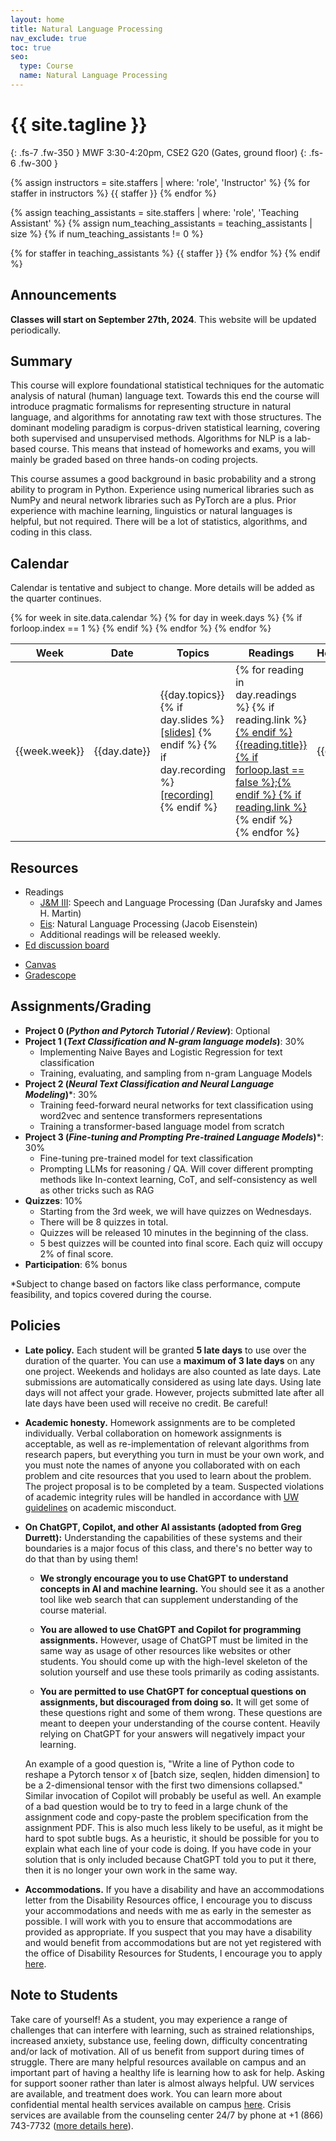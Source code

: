 ```yaml
---
layout: home
title: Natural Language Processing
nav_exclude: true
toc: true
seo:
  type: Course
  name: Natural Language Processing
---
```


# {{ site.tagline }}
{: .fs-7 .fw-350 }
MWF 3:30-4:20pm, CSE2 G20 (Gates, ground floor)
{: .fs-6 .fw-300 }

{% assign instructors = site.staffers | where: 'role', 'Instructor' %}
{% for staffer in instructors %}
{{ staffer }}
{% endfor %}

{% assign teaching_assistants = site.staffers | where: 'role', 'Teaching Assistant' %}
{% assign num_teaching_assistants = teaching_assistants | size %}
{% if num_teaching_assistants != 0 %}

{% for staffer in teaching_assistants %}
{{ staffer }}
{% endfor %}
{% endif %}

<!-- Office hours are available on Zoom by appointment. -->

## Announcements

**Classes will start on September 27th, 2024**. This website will be updated periodically.

<!-- - Please fill out [this feedback form](https://forms.gle/dQ5s8e8Satc6Ww797) so we know how to improve. Thank you! -->
  
## Summary

This course will explore foundational statistical techniques for the automatic analysis of natural (human) language text. Towards this end the course will introduce pragmatic formalisms for representing structure in natural language, and algorithms for annotating raw text with those structures. The dominant modeling paradigm is corpus-driven statistical learning, covering both supervised and unsupervised methods. Algorithms for NLP is a lab-based course. This means that instead of homeworks and exams, you will mainly be graded based on three hands-on coding projects.

This course assumes a good background in basic probability and a strong ability to program in Python. Experience using numerical libraries such as NumPy and neural network libraries such as PyTorch are a plus. Prior experience with machine learning, linguistics or natural languages is helpful, but not required. There will be a lot of statistics, algorithms, and coding in this class.

## Calendar

Calendar is tentative and subject to change. More details will be added as the quarter continues.

<table>
  <thead>
  <tr>
    <th>Week</th>
    <th>Date</th>
    <th width="30%">Topics</th>
    <th width="20%">Readings</th>
    <th width="13%">Homeworks</th>
  </tr>
  </thead>
  <tbody>
  {% for week in site.data.calendar %}
    {% for day in week.days %}
      <tr>
        {% if forloop.index == 1 %}
        <td rowspan="{{week.size}}">{{week.week}}</td>
        {% endif %}
        <td>{{day.date}}</td>
        <td class="cal-content">
          {{day.topics}}
          <br>
          {% if day.slides %}
            <a href="{{day.slides}}" class="cal-content-link">[slides]</a>
          {% endif %}
          {% if day.recording %}
            <a href="{{day.recording}}" class="cal-content-link">[recording]</a>
          {% endif %}
        </td>
        <td class="cal-content">
          {% for reading in day.readings %}
            {% if reading.link %}<a href="{{reading.link}}" class="cal-content-link">{% endif %}
              {{reading.title}}{% if forloop.last == false %};{% endif %}
            {% if reading.link %}</a>{% endif %}
          {% endfor %}
        </td>
        <td class="cal-content">{{day.due}}</td>
      </tr>
    {% endfor %}
  {% endfor %}
  </tbody>
</table>

## Resources

* Readings
  - [J&M III](https://web.stanford.edu/~jurafsky/slp3/): Speech and Language Processing (Dan Jurafsky and James H. Martin)
  - [Eis](https://github.com/jacobeisenstein/gt-nlp-class/blob/master/notes/eisenstein-nlp-notes.pdf): Natural Language Processing (Jacob Eisenstein)
  - Additional readings will be released weekly.
* [Ed discussion board](https://edstem.org/us/courses/66186/discussion/)
<!-- * Zoom link -->
* [Canvas](https://canvas.uw.edu/courses/1746465)
* [Gradescope](https://www.gradescope.com/courses/858262)

## Assignments/Grading

<!-- 
* Project 1 (sequence classification): 30%
    - We will build a system for automatically classifying song lyrics comments by era. 
    - Specifically, we build machine learning _text classifiers_, including both generative and discriminative models, and explore techniques to improve the models.
* Project 2 (sequence labeling): 30%
    - We focus on sequence labeling with _Hidden Markov Models_ and some simple deep learning based models. 
    - Our task is part-of-speech tagging on English and Norwegian from the Universal Dependencies dataset.
    - We will cover the _Viterbi algorithm_.
* Project 3 (dependency parsing): 30%
    - We will implement a transition-based _dependency parser_.
    - The algorithm would be new and specific to the dependency parsing problem, but the underlying building blocks of the method are still some neural network modules covered in P1 and P2.

-->
* **Project 0 (*Python and Pytorch Tutorial / Review*)**: Optional
* **Project 1 (*Text Classification and N-gram language models*)**: 30%
    - Implementing Naive Bayes and Logistic Regression for text classification
    - Training, evaluating, and sampling from n-gram Language Models
* **Project 2 (*Neural Text Classification and Neural Language Modeling*)***: 30%
    - Training feed-forward neural networks for text classification using word2vec and sentence transformers representations
    - Training a transformer-based language model from scratch
* **Project 3 (*Fine-tuning and Prompting Pre-trained Language Models*)***: 30%
    - Fine-tuning pre-trained model for text classification 
    - Prompting LLMs for reasoning / QA. Will cover different prompting methods like In-context learning, CoT, and self-consistency as well as other tricks such as RAG
* **Quizzes**: 10%
    - Starting from the 3rd week, we will have quizzes on Wednesdays.
    - There will be 8 quizzes in total.
    - Quizzes will be released 10 minutes in the beginning of the class.
    - 5 best quizzes will be counted into final score. Each quiz will occupy 2% of final score. 
* **Participation**: 6% bonus

*Subject to change based on factors like class performance, compute feasibility, and topics covered during the course.


## Policies

* **Late policy.** Each student will be granted **5 late days** to use over the duration of the quarter. You can use a **maximum of 3 late days** on any one project. Weekends and holidays are also counted as late days. Late submissions are automatically considered as using late days. Using late days will not affect your grade. However, projects submitted late after all late days have been used will receive no credit. Be careful!

* **Academic honesty.** Homework assignments are to be completed individually. Verbal collaboration on homework assignments is acceptable, as well as re-implementation of relevant algorithms from research papers, but everything you turn in must be your own work, and you must note the names of anyone you collaborated with on each problem and cite resources that you used to learn about the problem. The project proposal is to be completed by a team. Suspected violations of academic integrity rules will be handled in accordance with [UW guidelines](https://www.washington.edu/cssc/for-students/overview-of-the-student-conduct-process/) on academic misconduct.

* **On ChatGPT, Copilot, and other AI assistants (adopted from Greg Durrett):** Understanding the capabilities of these systems and their boundaries is a major focus of this class, and there's no better way to do that than by using them!

    - **We strongly encourage you to use ChatGPT to understand concepts in AI and machine learning.** You should see it as a another tool like web search that can supplement understanding of the course material.

    - **You are allowed to use ChatGPT and Copilot for programming assignments.** However, usage of ChatGPT must be limited in the same way as usage of other resources like websites or other students. You should come up with the high-level skeleton of the solution yourself and use these tools primarily as coding assistants.

    - **You are permitted to use ChatGPT for conceptual questions on assignments, but discouraged from doing so.** It will get some of these questions right and some of them wrong. These questions are meant to deepen your understanding of the course content. Heavily relying on ChatGPT for your answers will negatively impact your learning.

  An example of a good question is, "Write a line of Python code to reshape a Pytorch tensor x of [batch size, seqlen, hidden dimension] to be a 2-dimensional tensor with the first two dimensions collapsed." Similar invocation of Copilot will probably be useful as well. An example of a bad question would be to try to feed in a large chunk of the assignment code and copy-paste the problem specification from the assignment PDF. This is also much less likely to be useful, as it might be hard to spot subtle bugs. As a heuristic, it should be possible for you to explain what each line of your code is doing. If you have code in your solution that is only included because ChatGPT told you to put it there, then it is no longer your own work in the same way.

* **Accommodations.** If you have a disability and have an accommodations letter from the Disability Resources office, I encourage you to discuss your accommodations and needs with me as early in the semester as possible. I will work with you to ensure that accommodations are provided as appropriate. If you suspect that you may have a disability and would benefit from accommodations but are not yet registered with the office of Disability Resources for Students, I encourage you to apply [here](https://denali.accessiblelearning.com/Washington/ApplicationStudent.aspx).

## Note to Students

Take care of yourself! As a student, you may experience a range of challenges that can interfere with learning, such as strained relationships, increased anxiety, substance use, feeling down, difficulty concentrating and/or lack of motivation. All of us benefit from support during times of struggle. There are many helpful resources available on campus and an important part of having a healthy life is learning how to ask for help. Asking for support sooner rather than later is almost always helpful. UW services are available, and treatment does work. You can learn more about confidential mental health services available on campus [here](https://www.washington.edu/counseling/). Crisis services are available from the counseling center 24/7 by phone at +1 (866) 743-7732 ([more details here](https://www.washington.edu/counseling/services/crisis/)).
